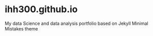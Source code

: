 # ihh300.github.io
My data Science and data analysis portfolio based on Jekyll Minimal Mistakes theme

